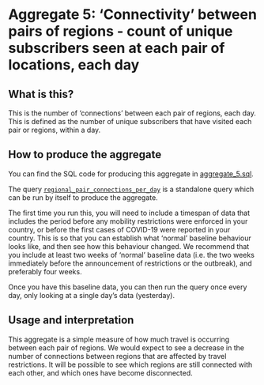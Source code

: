 # Aggregate 5: ‘Connectivity’ between pairs of regions - count of unique subscribers seen at each pair of locations, each day

## What is this?

This is the number of ‘connections’ between each pair of regions, each day. This is defined as the number of unique subscribers that have visited each pair or regions, within a day.

## How to produce the aggregate

You can find the SQL code for producing this aggregate in [aggregate_5.sql](aggregate_5.sql).

The query [`regional_pair_connections_per_day`](aggregate_5.sql#L5-L51) is a standalone query which can be run by itself to produce the aggregate.

The first time you run this, you will need to include a timespan of data that includes the period before any mobility restrictions were enforced in your country, or before the first cases of COVID-19 were reported in your country. This is so that you can establish what ‘normal’ baseline behaviour looks like, and then see how this behaviour changed. We recommend that you include at least two weeks of ‘normal’ baseline data (i.e. the two weeks immediately before the announcement of restrictions or the outbreak), and preferably four weeks.

Once you have this baseline data, you can then run the query once every day, only looking at a single day’s data (yesterday).

## Usage and interpretation

This aggregate is a simple measure of how much travel is occurring between each pair of regions. We would expect to see a decrease in the number of connections between regions that are affected by travel restrictions. It will be possible to see which regions are still connected with each other, and which ones have become disconnected.
